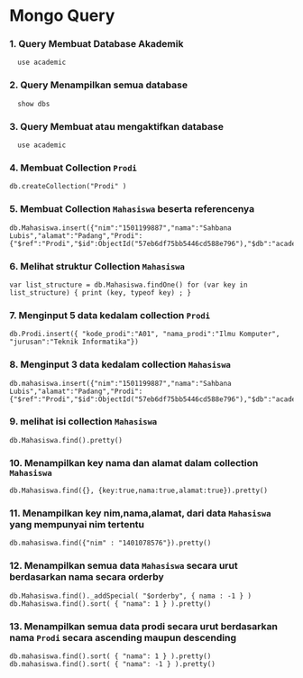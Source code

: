 # Mongo Query

### 1. Query Membuat Database Akademik
```
  use academic
```

### 2. Query Menampilkan semua database
```
  show dbs
```

### 3. Query Membuat atau mengaktifkan database
```
  use academic
```

### 4. Membuat Collection `Prodi`
```
db.createCollection("Prodi" )
```

### 5. Membuat Collection `Mahasiswa` beserta referencenya
```
db.Mahasiswa.insert({"nim":"1501199887","nama":"Sahbana Lubis","alamat":"Padang","Prodi":{"$ref":"Prodi","$id":ObjectId("57eb6df75bb5446cd588e796"),"$db":"academic"}})
```

### 6. Melihat struktur Collection `Mahasiswa`
```
var list_structure = db.Mahasiswa.findOne() for (var key in list_structure) { print (key, typeof key) ; }
```

### 7. Menginput 5 data kedalam collection `Prodi`
```
db.Prodi.insert({ "kode_prodi":"A01", "nama_prodi":"Ilmu Komputer", "jurusan":"Teknik Informatika"})
```

### 8. Menginput 3 data kedalam collection `Mahasiswa`
```
db.mahasiswa.insert({"nim":"1501199887","nama":"Sahbana Lubis","alamat":"Padang","Prodi":{"$ref":"Prodi","$id":ObjectId("57eb6df75bb5446cd588e796"),"$db":"academic"}})

```

### 9. melihat isi collection `Mahasiswa`
```
db.Mahasiswa.find().pretty()
```

### 10. Menampilkan key nama dan alamat dalam collection `Mahasiswa`
```
db.Mahasiswa.find({}, {key:true,nama:true,alamat:true}).pretty()
```

### 11. Menampilkan key nim,nama,alamat, dari data `Mahasiswa` yang mempunyai nim tertentu
```
db.mahasiswa.find({"nim" : "1401078576"}).pretty()
```

### 12. Menampilkan semua data `Mahasiswa` secara urut berdasarkan nama secara orderby
```
db.Mahasiswa.find()._addSpecial( "$orderby", { nama : -1 } ) db.Mahasiswa.find().sort( { "nama": 1 } ).pretty()
```

### 13. Menampilkan semua data prodi secara urut berdasarkan nama `Prodi` secara ascending maupun descending
```
db.mahasiswa.find().sort( { "nama": 1 } ).pretty() db.mahasiswa.find().sort( { "nama": -1 } ).pretty()
```

